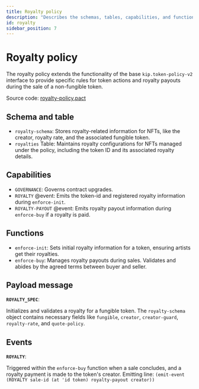 ```yaml
---
title: Royalty policy
description: "Describes the schemas, tables, capabilities, and functions defined in the royalty policy."
id: royalty
sidebar_position: 7
---
```


# Royalty policy

The royalty policy extends the functionality of the base `kip.token-policy-v2`
interface to provide specific rules for token actions and royalty payouts
during the sale of a non-fungible token.

Source code: 
[royalty-policy.pact](https://github.com/kadena-io/marmalade/blob/main/pact/concrete-policies/royalty-policy/royalty-policy-v1.pact)

## Schema and table

- `royalty-schema`: Stores royalty-related information for NFTs, like the
  creator, royalty rate, and the associated fungible token.
- `royalties` Table: Maintains royalty configurations for NFTs managed under the
  policy, including the token ID and its associated royalty details.

## Capabilities

- `GOVERNANCE`: Governs contract upgrades.
- `ROYALTY` @event: Emits the token-id and registered royalty information during
  `enforce-init`.
- `ROYALTY-PAYOUT` @event: Emits royalty payout information during `enforce-buy`
  if a royalty is paid.

## Functions

- `enforce-init`: Sets initial royalty information for a token, ensuring artists
  get their royalties.
- `enforce-buy`: Manages royalty payouts during sales. Validates and abides by
  the agreed terms between buyer and seller.

## Payload message

**`ROYALTY_SPEC`**:

Initializes and validates a royalty for a fungible token. The `royalty-schema`
object contains necessary fields like `fungible`, `creator`, `creator-guard`,
`royalty-rate`, and `quote-policy`.

## Events

**`ROYALTY`**:

Triggered within the `enforce-buy` function when a sale concludes, and a royalty
payment is made to the token's creator. Emitting line:
`(emit-event (ROYALTY sale-id (at 'id token) royalty-payout creator))`

